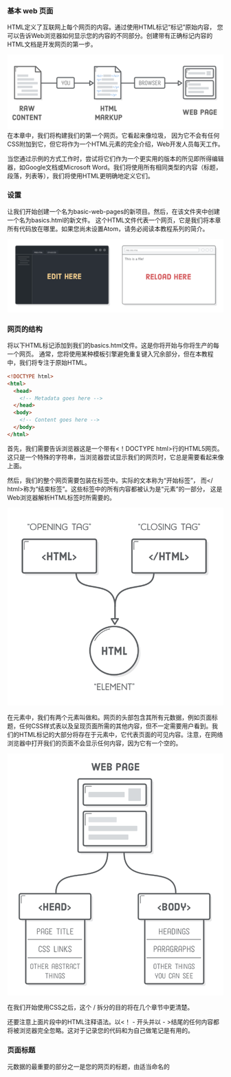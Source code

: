 ### 基本 web 页面

HTML定义了互联网上每个网页的内容。通过使用HTML标记“标记”原始内容，
您可以告诉Web浏览器如何显示您的内容的不同部分。创建带有正确标记内容的HTML文档是开发网页的第一步。

![Image](../images/basic-web-pages/1.png)
在本章中，我们将构建我们的第一个网页。它看起来像垃圾，
因为它不会有任何CSS附加到它，但它将作为一个HTML元素的完全介绍，Web开发人员每天工作。

当您通过示例的方式工作时，尝试将它们作为一个更实用的版本的所见即所得编辑器，如Google文档或Microsoft Word。我们将使用所有相同类型的内容（标题，段落，列表等），我们将使用HTML更明确地定义它们。

### 设置

让我们开始创建一个名为basic-web-pages的新项目。然后，在该文件夹中创建一个名为basics.html的新文件。
这个HTML文件代表一个网页，它是我们将本章所有代码放在哪里。如果您尚未设置Atom，请务必阅读本教程系列的简介。

![Image](../images/basic-web-pages/2.png)

### 网页的结构

将以下HTML标记添加到我们的basics.html文件。这是你将开始与你将生产的每一个网页。
通常，您将使用某种模板引擎避免重复键入冗余部分，但在本教程中，我们将专注于原始HTML。

```html
<!DOCTYPE html>
<html>
  <head>
    <!-- Metadata goes here -->
  </head>
  <body>
    <!-- Content goes here -->
  </body>
</html>
```

首先，我们需要告诉浏览器这是一个带有<！DOCTYPE html>行的HTML5网页。这只是一个特殊的字符串，当浏览器尝试显示我们的网页时，它总是需要看起来像上面。

然后，我们的整个网页需要包装在<html>标签中。实际的<html>文本称为“开始标签”，
而</ html>称为“结束标签”。这些标签中的所有内容都被认为是<html>“元素”的一部分，
这是Web浏览器解析HTML标签时所需要的。

![Image](../images/basic-web-pages/3.png)

在<html>元素中，我们有两个元素叫做<head>和<body>。网页的头部包含其所有元数据，例如页面标题，任何CSS样式表以及呈现页面所需的其他内容，但不一定需要用户看到。我们的HTML标记的大部分将存在于<body>元素中，它代表页面的可见内容。注意，在网络浏览器中打开我们的页面不会显示任何内容，因为它有一个空的<body>。

![Image](../images/basic-web-pages/4.png)

在我们开始使用CSS之后，这个<head> / <body>拆分的目的将在几个章节中更清楚。

还要注意上面片段中的HTML注释语法。以<！ - 开头并以 - >结尾的任何内容都将被浏览器完全忽略。这对于记录您的代码和为自己做笔记是有用的。

### 页面标题

元数据的最重要的部分之一是您的网页的标题，由适当命名的<title>元素定义。浏览器会在您的网页的标签中显示此信息，Google会在搜索引擎结果中显示此信息

请尝试更新我们的basic.html文件的<head>，以匹配以下内容：

```html
<!DOCTYPE html>
<html>
  <head>
    <title>Interneting Is Easy!</title>
  </head>
  <body>
    <!-- Content goes here -->
  </body>
</html>
```

当您在浏览器中重新载入网页时，您应该仍会看到一个空白网页，但您也会看到Interneting Is Easy！在浏览器标签：

![Image](../images/basic-web-pages/5.png)

请注意我们网页中的所有HTML标记如何整齐嵌套。确保没有重叠的元素是非常重要的。例如，<title>元素应在<head>中，因此您永远不想在结束</ title>标记之前添加结束</ head>标记：

```html
<!-- (Don't ever do this) -->
<head>
  <title>Interneting Is Easy!</head>
</title>
```

### 段落
标题都很好，但是让我们做一些我们可以看到的东西。 <p>元素将其中的所有文本标记为不同的段落。尝试将以下<p>元素添加到我们的网页正文：
```html
<!DOCTYPE html>
<html>
  <head>
    <title>Interneting Is Easy!</title>
  </head>
  <body>
    <p>First, we need to learn some basic HTML.</p>
  </body>
</html>
```
您现在应该可以在页面上看到一些内容。再次，因为这是我们想要显示的内容，它需要进入<body>元素，而不是<head>。

![Image](../images/basic-web-pages/6.png)

还要注意<p>和<title>元素如何缩进两次，而<body>和<head>缩进一次。缩进这样的嵌套元素是一个重要的最佳实践，使您的HTML更容易阅读其他开发人员（或自己，如果你回来5个月从现在，想要改变一些东西）。

由您和您的开发团队决定是否要对缩进使用空格或制表符。您可以在文本编辑器中的Atom > Preferences > Editor下设置此首选项，然后向下滚动到“标签类型”设置。

### 标题

标题就像Title，但它们实际上显示在页面上。 HTML提供六个级别的标题，并且相应的元素是：&lt;h1&gt;，&lt;h2&gt;，&lt;h3&gt;，...，&lt;h6&gt;。数字越高，标题越不突出。

页面上的第一个标题通常应为&lt;h1&gt;，因此我们在现有的&lt;p&gt;元素上方插入一个。第一个&lt;h1&gt;元素匹配文档的&lt;title&gt;是非常普遍的，因为它在这里：

```html
<body>
  <h1>Interneting Is Easy!</h1>
  <p>First, we need to learn some basic HTML.</p>
</body>
```

默认情况下，浏览器在较小的字体中呈现不太重要的标题。例如，让我们包括一个二级标题，看看会发生什么：

```html
<!DOCTYPE html>
<html>
  <head>
    <title>Interneting Is Easy!</title>
  </head>
  <body>
    <h1>Interneting Is Easy!</h1>
    <p>First, we need to learn some basic HTML.</p>

    <h2>Headings</h2>
    <p>Headings define the outline of your site. There are six levels of
    headings.</p>
  </body>
</html>
```

网页看起来像这样：
![Image](../images/basic-web-pages/7.png)

标题是标记内容不同部分的主要方式。他们定义您的网页的轮廓，人类和搜索引擎看到它，这使得选择相关的标题对于高质量的网页必不可少。

### 无序列表

每当您使用HTML标记包围一段文字时，都会为该文本添加新的含义。在<ul>标记中包含内容会告诉浏览器，其中的内容应该呈现为“无序列表”。要表示该列表中的各个项目，请将它们包装在<li>标记中，如下所示：

```html
<h2>Lists</h2>

<p>This is how you make an unordered list:</p>

<ul>
  <li>Add a "ul" element (it stands for unordered list)</li>
  <li>Add each item in its own "li" element</li>
  <li>They don't need to be in any particular order</li>
</ul>
```

将此标记添加到<body>元素（现有内容下方）后，您应该会看到一个带有每个<li>元素的专用项目符号的项目符号列表

![Image](../images/basic-web-pages/8.png)

HTML规范定义了关于什么元素可以进入其他元素的严格规则。在这种情况下，<ul>元素应该只包含<li>元素，这意味着你不应该这样写：

```html
<!--不要这样写-->
<ul>
  <p>Add a "ul" element (it stands for unordered list)</p>
</ul>
```
相反，您应该用<li>标记包装该段：
```html
<ul>
  <li><p>Add a "ul" element (it stands for unordered list)</p></li>
</ul>
```

我们如何知道<ul>只接受<li>元素并且<li>允许嵌套段落？因为[Mozilla开发人员网络（MDN）](https://developer.mozilla.org/en-US/docs/Web/HTML/Element/ul)这么说。 MDN是一个精湛的HTML元素引用。在本教程中，我们将尝试尽可能多地介绍如何使用基本HTML元素，但如果您不确定某个元素，请查询“MDN”。

### 有序列表

对于无序列表，重新排列<li>元素不应更改列表的含义。如果列表项的顺序很重要，您应该使用“有序列表”。要创建有序列表，只需将父<ul>元素更改为<ol>。将以下内容附加到basics.html的“列表”部分：

```html
<p>This is what an ordered list looks like:</p>

<ol>
  <li>Notice the new "ol" element wrapping everything</li>
  <li>But, the list item elements are the same</li>
  <li>Also note how the numbers increment on their own</li>
  <li>You should be noticing things is this precise order, because this is
      an ordered list</li>
</ol>
```

当您在浏览器中重新载入网页时，您会发现浏览器会自动为每个<li>元素增加计数。在[认识 CSS]()中，我们将学习如何更改显示哪种类型的数字。

![Image](../images/basic-web-pages/9.png)

无序列表和有序列表之间的区别似乎很蠢，但它确实对Web浏览器，搜索引擎，当然，人类读者有重要意义。这也比手动编号每个列表项更容易。

一步步步的过程，如食谱，指令，甚至内容表是有序列表的好候选，而<ul>列表更适合表示项目库存，产品特性，专业/普通比较和导航菜单。

### 重点（斜体）元素
到目前为止，我们只使用“块级元素”（也称为“流内容”）。内容的另一个主要类型是“内联元素”或“短语内容”，它们有点不同。块级元素始终绘制在一个新行上，而行内元素可以影响一行内任何位置的文本部分。

![Image](../images/basic-web-pages/10.png)

例如，<p>是块级元素，而<em>是影响段落内部文本跨度的内联元素。它代表“重点”，它通常显示为斜体文本。尝试在示例网页中添加一个演示强调文本的部分：

```html
<h2>Inline Elements</h2>

<p><em>Sometimes</em>, you need to draw attention to a particular word or
phrase.</p>
```

包含在<em>标签中的部分应以斜体显示，如下所示。注意线的一部分是如何受到影响的，这是内联元素的特征。在[CSS盒子模型]一章中，我们将了解内联和块元素如何对页面布局产生巨大影响。

![Image](../images/basic-web-pages/11.png)

为了防止它还没有沉没，真正重要的是你正确嵌套你的HTML元素。当您使用多个内联元素时，更容易混淆标记的顺序，因此请务必仔细检查您的标记是否如下所示：

```html
<!-- (Again, don't ever do this) -->
<p>This is some <em>emphasized text</p></em>
```

### strong (bold) 元素

如果您想要比<em>标签更强调，您可以使用<strong>。它是一个内联元素，就像<em>，看起来像这样：

```html
<p>Other times you need to <strong>strong</strong>ly emphasize the importance
of a word or phrase.</p>
```

它应该以粗体文本呈现，如下所示：

![Image](../images/basic-web-pages/12.png)

为了更多地关注你的一段文本，你可以在<em>元素中嵌入<strong>元素（反之亦然）。这将给你强烈和强调的文本：

```html
<p><em><strong>And sometimes you need to shout!</strong></em></p>
```

正如文本所示，这实际上是排版的等同排版。有一个阅读通过[Web排版]()一章前变得太疯狂与粗体和斜体字体。

![Image](../images/basic-web-pages/13.png)

### 结构与呈现

你可能会想知道为什么我们使用“strong”和“emphasis”而不是“italic”和“粗bold”。这使我们在HTML和CSS之间有一个重要的区别。 HTML标记应该提供关于您的语义信息 内容 - 不呈现信息。换句话说，HTML应该定义文档的结构，将其外观留给CSS。

![Image](../images/basic-web-pages/14.png)

过时的<b>和<i>元素是这种情况的典型示例。他们曾经分别代表“bold”和“italic”，但HTML5试图在文档的结构和其表示之间创建明确的分离。因此，用<em>替换<i>，因为除了斜体（例如，以不同的字体，不同的颜色或更大的尺寸）之外，可以以各种方式显示加强的文本。与<b>和<strong>相同。

我们将在[Hello，CSS]()中发现，我们可以改变浏览器的<strong>和<em>元素的默认渲染。这进一步说明了我们不应该将它称为HTML中的斜体或粗体文本，这是CSS的一个决定。

### 空的HTML元素

到目前为止，我们遇到的HTML标签要么封装文本内容（例如，<p>）或其他HTML元素（例如，<ol>）。这不是所有HTML元素的情况。其中一些可以是“空”或“自闭”。换行符和水平线是最常见的空元素。

#### 换行符

HTML将连续的空格，制表符或换行符（统称为“空格”）缩进一个空格。要查看我们正在谈论的内容，请将以下部分添加到我们的basics.html文件中：

```html
<h2>Empty Elements</h2>

<p>Thanks for reading! Interneting should be getting easier now.</p>

<p>Regards,
The Authors</p>
```

在上面的代码段中的Regards之后的换行符将被转换为空格，而不是显示为换行符

![Image](../images/basic-web-pages/15.png)

这种行为可能看起来很直观，但Web开发人员通常设置其文本编辑器将行长限制为大约80个字符。作为一个程序员，这种方式更容易管理代码，但是每个新行显示在呈现的页面将严重混乱想要的页面布局。

要告诉浏览器我们想要一个换行，我们需要使用一个明确的&lt;br/&gt;元素，如下所示：

```html
<p>Regards,<br/>
The Authors</p>
```

除了文字格式外， Haiku，音乐歌词和签名只是几个例子，它可能会派上用场。
![Image](../images/basic-web-pages/16.png)

但是，要非常小心，不要滥用&lt;br/&gt;标签。你使用的每一个都应该传达意义 - 你不应该使用它，说，在段落之间添加一堆空间：

```html
<!-- (不要这样做) -->
<p>This paragraph needs some space below it...</p>
<br/><br/><br/><br/><br/><br/><br/><br/>
<p>So, I added some hard line breaks.</p>
```
如上一节所讨论的，这种表现信息应该在你的CSS而不是你的HTML中定义。

### 水平规则

&lt;hr/&gt;元素是一个“水平规则”，表示专题断点。从一个故事的一个场景到下一个场景或在一个字母和一个后记之间的过渡是当水平规则可能是合适的时候的好例子。例如：

```html
<h2>Empty Elements</h2>

<p>Thanks for reading! Interneting should be getting easier now.</p>

<p>Regards,<br/>
The Authors</p>

<hr/>

<p>P.S. This page might look like crap, but we'll fix that with some CSS
soon.</p>
```

本章的主题之一是内容（HTML）与演示文稿（CSS）的分离，而&lt;hr /&gt;没有什么不同。像&lt;em&gt;和&lt;strong&gt;，它有一个默认的外观（水平线），但一旦我们开始使用CSS，我们将能够渲染它作为更多的空间之间的部分，装饰口音字符，我们想要的任何东西。

![Image](../images/basic-web-pages/17.png)

&lt;hr /&gt;,&lt;br/&gt;应该携带的意义，当你只是为了美观显示一行不要使用它们。为此，您将需要使用CSS border属性，我们将在几个章节中讨论。

考虑&lt;hr /&gt;元素的另一种方法是，它比由新标题创建的分隔不太重要 元素，但比新的段落更有意义。

### 可选的尾部斜杠

所有空HTML元素中的尾部斜杠（/）是完全可选的。以上代码段也可以这样标记（注意/在&lt;br&gt;和&lt;hr&gt;标签中缺少）：
```html
<p>Regards,<br>
The Authors</p>

<hr>
```

加与不加没有绝对正确，但一定要保持一致性。在本教程中，我们将包含尾随/字符，因为它清楚地表明它是一个自我关闭的元素。这将有助于防止您的眼睛在文档中的其他位置搜索结束标记。

### 总结

本章可能看起来像一个无休止的HTML元素列表，而且，它基本上是。 HTML很简单，直到它。网页由HTML元素组成，每个元素为其包含的文本添加不同的含义，元素可以嵌套在彼此之内。

我们在本章中做的是始终是Web开发过程的第一步 - 你需要在定义你想说什么（CSS）之前定义你想说什么（HTML）。希望我们在本章中创建的basics.html文件可以作为核心HTML元素的有用的快速参考。如果你偶然发生错误，它应该是什么样子：

![Image](../images/basic-web-pages/18.png)

我们讨论了如何编写HTML就像在所见即所得文档编辑器中操作内容一样。 HTML显然是一个更加手动的过程，但是权衡是它令人难以置信的灵活性。您可以将其显示在网页，移动设备，平板电脑或打印的纸张上，每个都有不同的布局。您甚至可以通过更改单行CSS重新设置多个文档的样式。 Microsoft Word没有接近HTML和CSS作为内容媒介的潜力。

在下一章中，我们将使用您每天将遇到的其他元素来完成HTML教育：链接和图像。对于更模糊的元素，我们将让您自己浏览MDN的[HTML元素引用](https://developer.mozilla.org/en-US/docs/Web/HTML/Element)。
